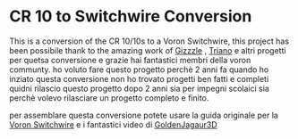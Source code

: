 # CR 10 to Switchwire Conversion
This is a conversion of the CR 10/10s to a Voron Switchwire, this project has been possibile thank to the amazing work of <a href="https://github.com/VoronDesign/VoronUsers/tree/master/printer_mods/Gizzle/ender-3_(pro)_switchwire/">Gizzzle</a> , <a href="https://github.com/walttriano/VoronUsers/tree/master/printer_mods/Triano/Ender_3Pro_Switchwire/">Triano</a> e altri progetti per quetsa conversione e grazie hai fantastici membri della voron communty. ho voluto fare questo progetto perchè 2 anni fa quando ho inziato questa conversione non ho trovato progetti ben fatti e completi quidni rilascio questo progetto dopo 2 anni sia per impegni scolaici sia perchè volevo rilasciare un progetto completo e finito. 

per assemblare questa conversione potete usare la guida originale per la <a href="https://vorondesign.com/voron_switchwire/">Voron Switchwire</a> e i fantastici video di <a href="https://youtube.com/playlist?list=PLRsIVaP-BizCdEONPhoDoOAeQk3QzMPTN">GoldenJagaur3D</a>
